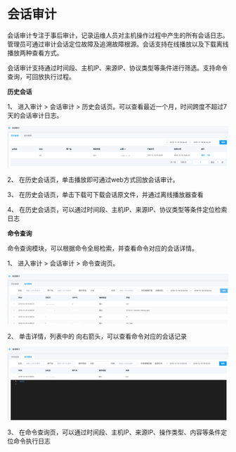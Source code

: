 # 会话审计

会话审计专注于事后审计，记录运维人员对主机操作过程中产生的所有会话日志。管理员可通过审计会话定位故障及追溯故障根源。会话支持在线播放以及下载离线播放两种查看方式。


会话审计支持通过时间段、主机IP、来源IP、协议类型等条件进行筛选。支持命令查询，可回放执行过程。


**历史会话**

1、 进入审计 > 会话审计 > 历史会话页。可以查看最近一个月，时间跨度不超过7天的会话审计日志。

   ![](/image/Bastion/historyAudit.png) 

2、 在历史会话页，单击播放即可通过web方式回放会话审计。

3、 在历史会话页，单击下载可下载会话原文件，并通过离线播放器查看

4、 在历史会话页，可以通过时间段、主机IP、来源IP、协议类型等条件定位检索日志

**命令查询**

命令查询模块，可以根据命令全局检索，并查看命令对应的会话详情。

1、 进入审计 > 会话审计 > 命令查询页。

  ![](/image/Bastion/mingAudit.png) 

2、 单击详情，列表中的 向右箭头，可以查看命令对应的会话记录

 ![](/image/Bastion/mingAudit2.png) 

3、 在命令查询页，可以通过时间段、主机IP、来源IP、操作类型、内容等条件定位命令执行日志
